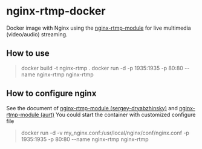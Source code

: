 # nginx-rtmp-docker
Docker image with Nginx using the [nginx-rtmp-module](https://github.com/sergey-dryabzhinsky/nginx-rtmp-module) for live multimedia (video/audio) streaming.

## How to use
>docker build -t nginx-rtmp .
docker run -d -p 1935:1935 -p 80:80 --name nginx-rtmp nginx-rtmp
## How to configure nginx
See the document of [nginx-rtmp-module (sergey-dryabzhinsky)](https://github.com/sergey-dryabzhinsky/nginx-rtmp-module) and [nginx-rtmp-module (aurt)](https://github.com/arut/nginx-rtmp-module)
You could start the container with customized configure file
>docker run -d -v my_nginx.conf:/usr/local/nginx/conf/nginx.conf -p 1935:1935 -p 80:80 --name nginx-rtmp nginx-rtmp
